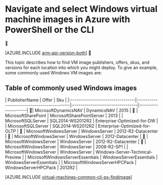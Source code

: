 <properties
   pageTitle="Navigate and select Windows VM images | Azure"
   description="Learn how to determine the publisher, offer, and SKU for images when creating a Windows virtual machine with the Resource Manager deployment model."
   services="virtual-machines-windows"
   documentationCenter=""
   authors="squillace"
   manager="timlt"
   editor=""
   tags="azure-resource-manager"
   />

<tags
	ms.service="virtual-machines-windows"
	ms.date="06/06/2016"
	wacn.date=""/>

# Navigate and select Windows virtual machine images in Azure with PowerShell or the CLI


[AZURE.INCLUDE [arm-api-version-both](../includes/arm-api-version-both.md)]


This topic describes how to find VM image publishers, offers, skus, and versions for each location into which you might deploy. To give an example, some commonly used Windows VM images are:

## Table of commonly used Windows images


| PublisherName                        | Offer                                 | Sku                         |
|:---------------------------------|:-------------------------------------------|:---------------------------------|:--------------------|

| MicrosoftDynamicsNAV             | DynamicsNAV                                | 2015                             |

| MicrosoftSharePoint              | MicrosoftSharePointServer                  | 2013                             |
| MicrosoftSQLServer               | SQL2014-WS2012R2                           | Enterprise-Optimized-for-DW      |
| MicrosoftSQLServer               | SQL2014-WS2012R2                           | Enterprise-Optimized-for-OLTP    |

| MicrosoftWindowsServer           | WindowsServer                              | 2012-R2-Datacenter                  |

| MicrosoftWindowsServer           | WindowsServer                              | 2012-Datacenter               |

| MicrosoftWindowsServer           | WindowsServer                              | 2012-R2-Datacenter |

| MicrosoftWindowsServer           | WindowsServer                              | 2008-R2-SP1 |
| MicrosoftWindowsServer           | WindowsServer                              | Windows-Server-Technical-Preview |
| MicrosoftWindowsServerEssentials | WindowsServerEssentials                    | WindowsServerEssentials          |
| MicrosoftWindowsServerHPCPack    | WindowsServerHPCPack                       | 2012R2                           |


[AZURE.INCLUDE [virtual-machines-common-cli-ps-findimage](../includes/virtual-machines-common-cli-ps-findimage.md)]
